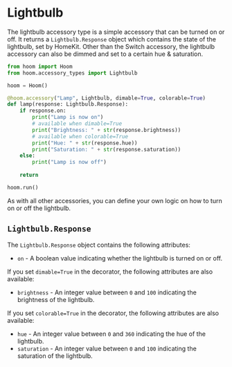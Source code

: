 # Lightbulb

The lightbulb accessory type is a simple accessory that can be turned on or off. It returns a `Lightbulb.Response` object which contains the state of the lightbulb, set by HomeKit. Other than the Switch accessory, the lightbulb accessory can also be dimmed and set to a certain hue & saturation.

```python
from hoom import Hoom
from hoom.accessory_types import Lightbulb

hoom = Hoom()

@hoom.accessory("Lamp", Lightbulb, dimable=True, colorable=True)
def lamp(response: Lightbulb.Response):
    if response.on:
        print("Lamp is now on")
        # available when dimable=True
        print("Brightness: " + str(response.brightness))
        # available when colorable=True
        print("Hue: " + str(response.hue))
        print("Saturation: " + str(response.saturation))
    else:
        print("Lamp is now off")
        
    return

hoom.run()
```

As with all other accessories, you can define your own logic on how to turn on or off the lightbulb. 


## `Lightbulb.Response`

The `Lightbulb.Response` object contains the following attributes:

- `on` - A boolean value indicating whether the lightbulb is turned on or off.

If you set `dimable=True` in the decorator, the following attributes are also available:
- `brightness` - An integer value between `0` and `100` indicating the brightness of the lightbulb.

If you set `colorable=True` in the decorator, the following attributes are also available:
- `hue` - An integer value between `0` and `360` indicating the hue of the lightbulb.
- `saturation` - An integer value between `0` and `100` indicating the saturation of the lightbulb.
